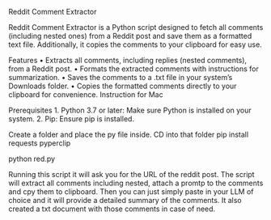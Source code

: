 Reddit Comment Extractor

Reddit Comment Extractor is a Python script designed to fetch all comments (including nested ones) from a Reddit post and save them as a formatted text file. 
Additionally, it copies the comments to your clipboard for easy use. 

Features
	•	Extracts all comments, including replies (nested comments), from a Reddit post.
	•	Formats the extracted comments with instructions for summarization.
	•	Saves the comments to a .txt file in your system’s Downloads folder.
	•	Copies the formatted comments directly to your clipboard for convenience.
 Instruction for Mac

 Prerequisites
	1.	Python 3.7 or later: Make sure Python is installed on your system. 
	2.	Pip: Ensure pip is installed.

Create a folder and place the py file inside.
CD into that folder
pip install requests pyperclip

python red.py

Running this script it will ask you for the URL of the reddit post.
The script will extract all comments including nested, attach a promtp to the comments and cpy them to clipboard.
Then you can just simply paste in your LLM of choice and it will provide a detailed summary of the comments.
It also created a txt document with those comments in case of need.
